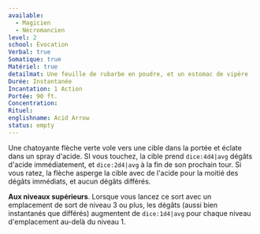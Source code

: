 ```yaml
---
available:
  - Magicien
  - Nécromancien
level: 2
school: Évocation
Verbal: true
Somatique: true
Matériel: true
detailmat: Une feuille de rubarbe en poudre, et un estomac de vipère
Durée: Instantanée
Incantation: 1 Action
Portée: 90 ft.
Concentration:
Rituel:
englishname: Acid Arrow
status: empty
---
```

Une chatoyante flèche verte vole vers une cible dans la portée et éclate dans un spray d'acide. SI vous touchez, la cible prend `dice:4d4|avg` dégâts d'acide immédiatement, et `dice:2d4|avg` à la fin de son prochain tour. Si vous ratez, la flèche asperge la cible avec de l'acide pour la moitié des dégâts immédiats, et aucun dégâts différés.

**Aux niveaux supérieurs**. Lorsque vous lancez ce sort avec un emplacement de sort de niveau 3 ou plus, les dégâts (aussi bien instantanés que différés) augmentent de `dice:1d4|avg` pour chaque niveau d'emplacement au-delà du niveau 1.
